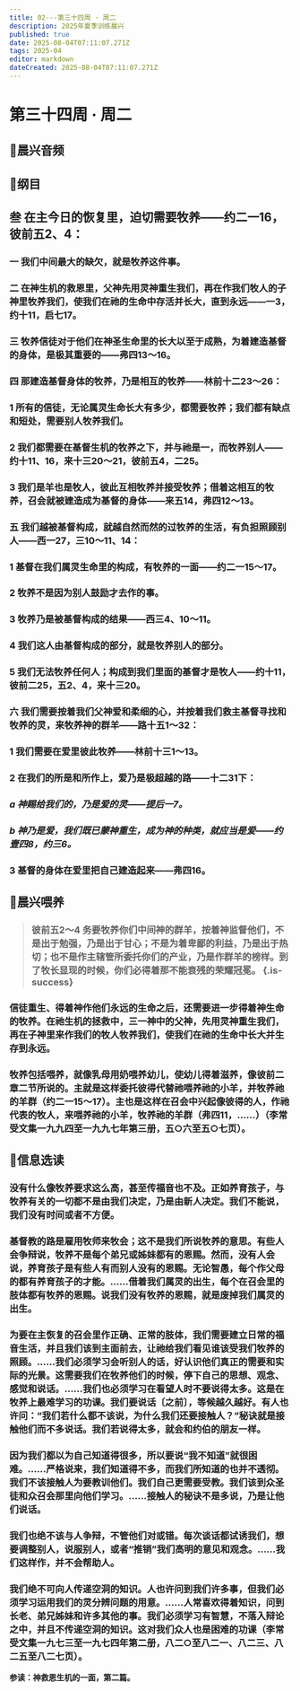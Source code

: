 ```yaml
---
title: 02---第三十四周 · 周二
description: 2025年夏季训练晨兴
published: true
date: 2025-08-04T07:11:07.271Z
tags: 2025-04
editor: markdown
dateCreated: 2025-08-04T07:11:07.271Z
---
```


# 第三十四周 · 周二
## 🎵晨兴音频

## 📖纲目

## 叁    在主今日的恢复里，迫切需要牧养——约二一16，彼前五2、4：

### 一    我们中间最大的缺欠，就是牧养这件事。

### 二    在神生机的救恩里，父神先用灵神重生我们，再在作我们牧人的子神里牧养我们，使我们在祂的生命中存活并长大，直到永远——一3，约十11，启七17。

### 三    牧养信徒对于他们在神圣生命里的长大以至于成熟，为着建造基督的身体，是极其重要的——弗四13～16。

### 四    那建造基督身体的牧养，乃是相互的牧养——林前十二23～26：

### 1    所有的信徒，无论属灵生命长大有多少，都需要牧养；我们都有缺点和短处，需要别人牧养我们。

### 2    我们都需要在基督生机的牧养之下，并与祂是一，而牧养别人——约十11、16，来十三20～21，彼前五4，二25。

### 3    我们是羊也是牧人，彼此互相牧养并接受牧养；借着这相互的牧养，召会就被建造成为基督的身体——来五14，弗四12～13。

### 五    我们越被基督构成，就越自然而然的过牧养的生活，有负担照顾别人——西一27，三10～11、14：

### 1    基督在我们属灵生命里的构成，有牧养的一面——约二一15～17。

### 2    牧养不是因为别人鼓励才去作的事。

### 3    牧养乃是被基督构成的结果——西三4、10～11。

### 4    我们这人由基督构成的部分，就是牧养别人的部分。

### 5    我们无法牧养任何人；构成到我们里面的基督才是牧人——约十11，彼前二25，五2、4，来十三20。

### 六    我们需要按着我们父神爱和柔细的心，并按着我们救主基督寻找和牧养的灵，来牧养神的群羊——路十五1～32：

### 1    我们需要在爱里彼此牧养——林前十三1～13。

### 2    在我们的所是和所作上，爱乃是极超越的路——十二31下：

### *a    神赐给我们的，乃是爱的灵——提后一7。*

### *b    神乃是爱，我们既已蒙神重生，成为神的种类，就应当是爱——约壹四8，约三6。*

### 3    基督的身体在爱里把自己建造起来——弗四16。

## 📖晨兴喂养

>### **彼前五2～4    务要牧养你们中间神的群羊，按着神监督他们，不是出于勉强，乃是出于甘心；不是为着卑鄙的利益，乃是出于热切；也不是作主辖管所委托你们的产业，乃是作群羊的榜样。到了牧长显现的时候，你们必得着那不能衰残的荣耀冠冕。** {.is-success}

### 信徒重生、得着神作他们永远的生命之后，还需要进一步得着神生命的牧养。在祂生机的拯救中，三一神中的父神，先用灵神重生我们，再在子神里来作我们的牧人牧养我们，使我们在祂的生命中长大并生存到永远。

### 牧养包括喂养，就像乳母用奶喂养幼儿，使幼儿得着滋养，像彼前二章二节所说的。主就是这样委托彼得代替祂喂养祂的小羊，并牧养祂的羊群（约二一15～17）。主也是这样在召会中兴起像彼得的人，作祂代表的牧人，来喂养祂的小羊，牧养祂的羊群（弗四11，……）（李常受文集一九九四至一九九七年第三册，五○六至五○七页）。

## 📖信息选读

### 没有什么像牧养要求这么高，甚至传福音也不及。正如养育孩子，与牧养有关的一切都不是由我们决定，乃是由新人决定。我们不能说，我们没有时间或者不方便。

### 基督教的路是雇用牧师来牧会；这不是我们所说牧养的意思。有些人会争辩说，牧养不是每个弟兄或姊妹都有的恩赐。然而，没有人会说，养育孩子是有些人有而别人没有的恩赐。无论智愚，每个作父母的都有养育孩子的才能。……借着我们属灵的出生，每个在召会里的肢体都有牧养的恩赐。说我们没有牧养的恩赐，就是废掉我们属灵的出生。

### 为要在主恢复的召会里作正确、正常的肢体，我们需要建立日常的福音生活，并且我们该到主面前去，让祂给我们看见谁该受我们牧养的照顾。……我们必须学习会听别人的话，好认识他们真正的需要和实际的光景。这需要我们在牧养他们的时候，停下自己的思想、观念、感觉和说话。……我们也必须学习在看望人时不要说得太多。这是在牧养上最难学习的功课。我们要说话〔之前〕，等候越久越好。有人也许问：“我们若什么都不该说，为什么我们还要接触人？”秘诀就是接触他们而不多说话。我们若说得太多，就会和约伯的朋友一样。

### 因为我们都以为自己知道得很多，所以要说“我不知道”就很困难。……严格说来，我们知道得不多，而我们所知道的也并不透彻。我们不该接触人为要教训他们。我们自己更需要受教。我们该到众圣徒和众召会那里向他们学习。……接触人的秘诀不是多说，乃是让他们说话。

### 我们也绝不该与人争辩，不管他们对或错。每次谈话都试诱我们，想要调整别人，说服别人，或者“推销”我们高明的意见和观念。……我们这样作，并不会帮助人。

### 我们绝不可向人传递空洞的知识。人也许问到我们许多事，但我们必须学习运用我们的灵分辨问题的用意。……人常喜欢得着知识，问到长老、弟兄姊妹和许多其他的事。我们必须学习有智慧，不落入辩论之中，并且不传递空洞的知识。这对我们众人也是困难的功课（李常受文集一九七三至一九七四年第二册，八二○至八二一、八二三、八二五至八二七页）。

**参读：神救恩生机的一面，第二篇。**
<!-- Google tag (gtag.js) -->
<script async src="https://www.googletagmanager.com/gtag/js?id=G-1P8709Z16T"></script>
<script>
  window.dataLayer = window.dataLayer || [];
  function gtag(){dataLayer.push(arguments);}
  gtag('js', new Date());

  gtag('config', 'G-1P8709Z16T');
</script>
